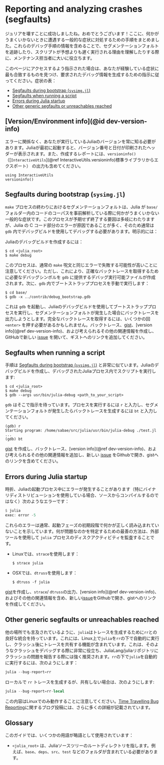 # Reporting and analyzing crashes (segfaults)

ジュリアを壊すことに成功しましたね。おめでとうございます！ここに、何かがうまくいかないときに遭遇する一般的な症状に対処するための手順をまとめました。これらのデバッグ手順の情報を含めることで、セグメンテーションフォルトを追跡したり、スクリプトが予想よりも遅く実行される理由を理解したりする際に、メンテナンス担当者に大いに役立ちます。

このページにアクセスするよう指示された場合は、あなたが経験している症状に最も合致するものを見つけ、要求されたデバッグ情報を生成するための指示に従ってください。症状の表：

  * [Segfaults during bootstrap (`sysimg.jl`)](@ref)
  * [Segfaults when running a script](@ref)
  * [Errors during Julia startup](@ref)
  * [Other generic segfaults or unreachables reached](@ref)

## [Version/Environment info](@id dev-version-info)

エラーに関係なく、あなたが実行しているJuliaのバージョンを常に知る必要があります。Juliaが最初に起動すると、バージョン番号と日付が印刷されたヘッダーが表示されます。また、作成するレポートには、`versioninfo()`（[`InteractiveUtils`](@ref InteractiveUtils.versioninfo)標準ライブラリからエクスポート） の出力も含めてください。

```@repl
using InteractiveUtils
versioninfo()
```

## Segfaults during bootstrap (`sysimg.jl`)

`make` プロセスの終わりにおけるセグメンテーションフォルトは、Julia が `base/` フォルダー内のコードのコーパスを事前解析している際に何かがうまくいかない一般的な症状です。このプロセスが予期せず終了する要因は多岐にわたりますが、Julia の C コード部分のエラーが原因であることが多く、そのため通常は `gdb` 内でデバッグビルドを使用してデバッグする必要があります。明示的には：

Juliaのデバッグビルドを作成するには：

```
$ cd <julia_root>
$ make debug
```

このプロセスは、通常の `make` 呪文と同じエラーで失敗する可能性が高いことに注意してください。ただし、これにより、正確なバックトレースを取得するために必要なデバッグシンボルを `gdb` に提供するデバッグ実行可能ファイルが作成されます。次に、`gdb` 内でブートストラッププロセスを手動で実行します：

```
$ cd base/
$ gdb -x ../contrib/debug_bootstrap.gdb
```

これは `gdb` を起動し、Juliaのデバッグビルドを使用してブートストラッププロセスを実行し、セグメンテーションフォルトが発生した場合にバックトレースを出力しようとします。完全なバックトレースを取得するには、いくつかの回 `<enter>` を押す必要があるかもしれません。バックトレース、[gist](https://gist.github.com)、[version info](@ref dev-version-info)、および考えられるその他の関連情報を作成し、GitHubで新しい [issue](https://github.com/JuliaLang/julia/issues?q=is%3Aopen) を開いて、ギストへのリンクを追加してください。

## Segfaults when running a script

手順は [Segfaults during bootstrap (`sysimg.jl`)](@ref) と非常に似ています。Juliaのデバッグビルドを作成し、デバッグされたJuliaプロセス内でスクリプトを実行します:

```
$ cd <julia_root>
$ make debug
$ gdb --args usr/bin/julia-debug <path_to_your_script>
```

`gdb` はそこで指示を待っています。プロセスを実行するには `r` と入力し、セグメンテーションフォルトが発生したらバックトレースを生成するには `bt` と入力してください。

```
(gdb) r
Starting program: /home/sabae/src/julia/usr/bin/julia-debug ./test.jl
...
(gdb) bt
```

[gist](https://gist.github.com) を作成し、バックトレース、[version info](@ref dev-version-info)、および考えられるその他の関連情報を追加し、新しい [issue](https://github.com/JuliaLang/julia/issues?q=is%3Aopen) をGithubで開き、gistへのリンクを含めてください。

## Errors during Julia startup

時折、Juliaの起動プロセス中にエラーが発生することがあります（特にバイナリディストリビューションを使用している場合、ソースからコンパイルするのではなく）次のようなエラーです：

```julia
$ julia
exec: error -5
```

これらのエラーは通常、起動フェーズの初期段階で何かが正しく読み込まれていないことを示しています。何が問題なのかを特定するための最善の方法は、外部ツールを使用して `julia` プロセスのディスクアクティビティを監査することです。

  * Linuxでは、`strace`を使用します：

    ```
    $ strace julia
    ```
  * OSXでは、`dtruss`を使用します：

    ```
    $ dtruss -f julia
    ```

[gist](https://gist.github.com)を作成し、`strace`/ `dtruss`の出力、[version info](@ref dev-version-info)、およびその他の関連情報を含め、新しい[issue](https://github.com/JuliaLang/julia/issues?q=is%3Aopen)をGithubで開き、gistへのリンクを作成してください。

## Other generic segfaults or unreachables reached

他の場所でも言及されているように、`julia`はトレースを生成するために`rr`との良好な統合を持っています。これには、Linux上で`julia`を`rr`の下で自動的に実行し、クラッシュ後にトレースを共有する機能が含まれています。これは、そのようなクラッシュをデバッグする際に非常に役立ち、JuliaLang/juliaリポジトリにクラッシュの問題を報告する際には強く推奨されます。`rr`の下で`julia`を自動的に実行するには、次のようにします：

```julia
julia --bug-report=rr
```

ローカルで `rr` トレースを生成するが、共有しない場合は、次のようにします:

```julia
julia --bug-report=rr-local
```

この内容はLinuxでのみ動作することに注意してください。[Time Travelling Bug Reporting](https://julialang.org/blog/2020/05/rr/)に関するブログ投稿には、さらに多くの詳細が記載されています。

## Glossary

このガイドでは、いくつかの用語が略語として使用されています：

  * `<julia_root>` は、Juliaソースツリーのルートディレクトリを指します。例えば、`base`、`deps`、`src`、`test` などのフォルダが含まれている必要があります。
